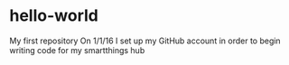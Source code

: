 # hello-world
My first repository
On 1/1/16 I set up my GitHub account in order to begin writing code for my smartthings hub
